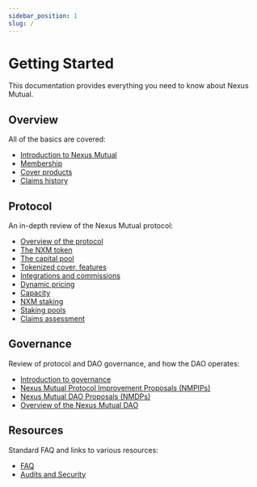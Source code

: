 ```yaml
---
sidebar_position: 1
slug: /
---
```


# Getting Started

This documentation provides everything you need to know about Nexus Mutual.

## Overview

All of the basics are covered:
* [Introduction to Nexus Mutual](/overview/)
* [Membership](/overview/membership)
* [Cover products](/overview/cover-products/)
* [Claims history](/overview/claims-history)

## Protocol

An in-depth review of the Nexus Mutual protocol:
* [Overview of the protocol](/protocol/)
* [The NXM token](/protocol/nxm-token/)
* [The capital pool](/protocol/capital-pool/)
* [Tokenized cover, features](/protocol/cover)
* [Integrations and commissions](/protocol/integrations)
* [Dynamic pricing](protocol/pricing)
* [Capacity](/protocol/capacity)
* [NXM staking](/protocol/staking/)
* [Staking pools](/protocol/staking/staking-pools)
* [Claims assessment](/protocol/claims-assessment)

## Governance

Review of protocol and DAO governance, and how the DAO operates:
* [Introduction to governance](/governance/)
* [Nexus Mutual Protocol Improvement Proposals (NMPIPs)](/governance/protocol-improvement-proposals)
* [Nexus Mutual DAO Proposals (NMDPs)](/governance/dao-proposals)
* [Overview of the Nexus Mutual DAO](/governance/dao)

## Resources

Standard FAQ and links to various resources:
* [FAQ](/resources/faq)
* [Audits and Security](/resources/audits-and-security)
